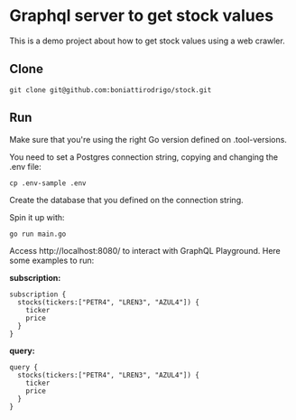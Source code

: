 # Graphql server to get stock values
This is a demo project about how to get stock values using a web crawler.

## Clone
```
git clone git@github.com:boniattirodrigo/stock.git
```

## Run
Make sure that you're using the right Go version defined on .tool-versions.

You need to set a Postgres connection string, copying and changing the .env file:
```
cp .env-sample .env
```
Create the database that you defined on the connection string.

Spin it up with:
```
go run main.go
```

Access http://localhost:8080/ to interact with GraphQL Playground. Here some examples to run:

**subscription:**
```
subscription {
  stocks(tickers:["PETR4", "LREN3", "AZUL4"]) {
    ticker
    price
  }
}
```

**query:**
```
query {
  stocks(tickers:["PETR4", "LREN3", "AZUL4"]) {
    ticker
    price
  }
}
```
